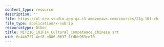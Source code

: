 ```yaml
---
content_type: resource
description: ''
file: https://ol-ocw-studio-app-qa.s3.amazonaws.com/courses/21g-101-chinese-i-regular-fall-2014/0e44b7f74ef8b88686371fdbb963ce70_MIT21G_101F14_Cultural_Competence_Chinese.srt
file_type: application/x-subrip
resourcetype: Other
title: MIT21G_101F14_Cultural_Competence_Chinese.srt
uid: 0e44b7f7-4ef8-b886-8637-1fdbb963ce70
---
```

